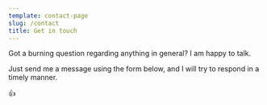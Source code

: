 ```yaml
---
template: contact-page
slug: /contact
title: Get in touch
---
```

Got a burning question regarding anything in general? I am happy to talk.

Just send me a message using the form below, and I will try to respond in a timely manner.<!--StartFragment-->

👍

<!--EndFragment-->
